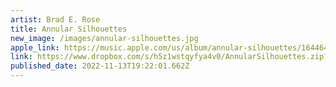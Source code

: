 ```yaml
---
artist: Brad E. Rose
title: Annular Silhouettes
new_image: /images/annular-silhouettes.jpg
apple_link: https://music.apple.com/us/album/annular-silhouettes/1644641864
link: https://www.dropbox.com/s/h5z1wstqyfya4v0/AnnularSilhouettes.zip?dl=1
published_date: 2022-11-13T19:22:01.662Z
---
```

